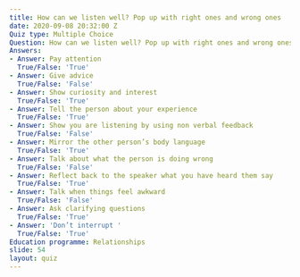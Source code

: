 ```yaml
---
title: How can we listen well? Pop up with right ones and wrong ones
date: 2020-09-08 20:32:00 Z
Quiz type: Multiple Choice
Question: How can we listen well? Pop up with right ones and wrong ones
Answers:
- Answer: Pay attention
  True/False: 'True'
- Answer: Give advice
  True/False: 'False'
- Answer: Show curiosity and interest
  True/False: 'True'
- Answer: Tell the person about your experience
  True/False: 'True'
- Answer: Show you are listening by using non verbal feedback
  True/False: 'False'
- Answer: Mirror the other person’s body language
  True/False: 'True'
- Answer: Talk about what the person is doing wrong
  True/False: 'False'
- Answer: Reflect back to the speaker what you have heard them say
  True/False: 'True'
- Answer: Talk when things feel awkward
  True/False: 'False'
- Answer: Ask clarifying questions
  True/False: 'True'
- Answer: 'Don’t interrupt '
  True/False: 'True'
Education programme: Relationships
slide: 54
layout: quiz
---
```


